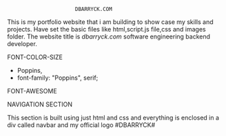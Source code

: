                           DBARRYCK.COM
This is my portfolio website that i am building to show case my skills and projects.
Have set the basic files like html,script.js file,css and images folder.
The website title is *dbarryck.com* software engineering backend developer.

FONT-COLOR-SIZE
 * Poppins,
 * font-family: "Poppins", serif;
<link rel="preconnect" href="https://fonts.googleapis.com">
<link rel="preconnect" href="https://fonts.gstatic.com" crossorigin>
<link href="https://fonts.googleapis.com/css2?family=Poppins:ital,wght@0,100;0,200;0,300;0,400;0,500;0,600;0,700;0,800;0,900;1,100;1,200;1,300;1,400;1,500;1,600;1,700;1,800;1,900&display=swap" rel="stylesheet">

FONT-AWESOME

<link rel="stylesheet" href="https://cdnjs.cloudflare.com/ajax/libs/font-awesome/6.4.2/css/all.min.css">

NAVIGATION SECTION

This section is built using just html and css and everything is enclosed in a div called navbar and my official  logo #DBARRYCK#




